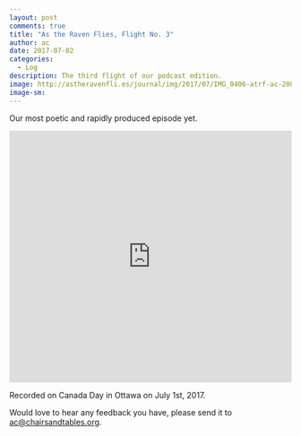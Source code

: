 ```yaml
---
layout: post
comments: true
title: "As the Raven Flies, Flight No. 3"
author: ac
date: 2017-07-02
categories:
  - Log
description: The third flight of our podcast edition.
image: http://astheravenfli.es/journal/img/2017/07/IMG_0406-atrf-ac-2000-web.jpg
image-sm:
---
```


Our most poetic and rapidly produced episode yet.

<iframe width="100%" height="450" scrolling="no" frameborder="no" src="https://w.soundcloud.com/player/?url=https%3A//api.soundcloud.com/tracks/331212165&amp;auto_play=false&amp;hide_related=false&amp;show_comments=true&amp;show_user=true&amp;show_reposts=false&amp;visual=true"></iframe>

Recorded on Canada Day in Ottawa on July 1st, 2017. 

Would love to hear any feedback you have, please send it to <a href="mailto:ac@chairsandtables.org">ac@chairsandtables.org</a>.


